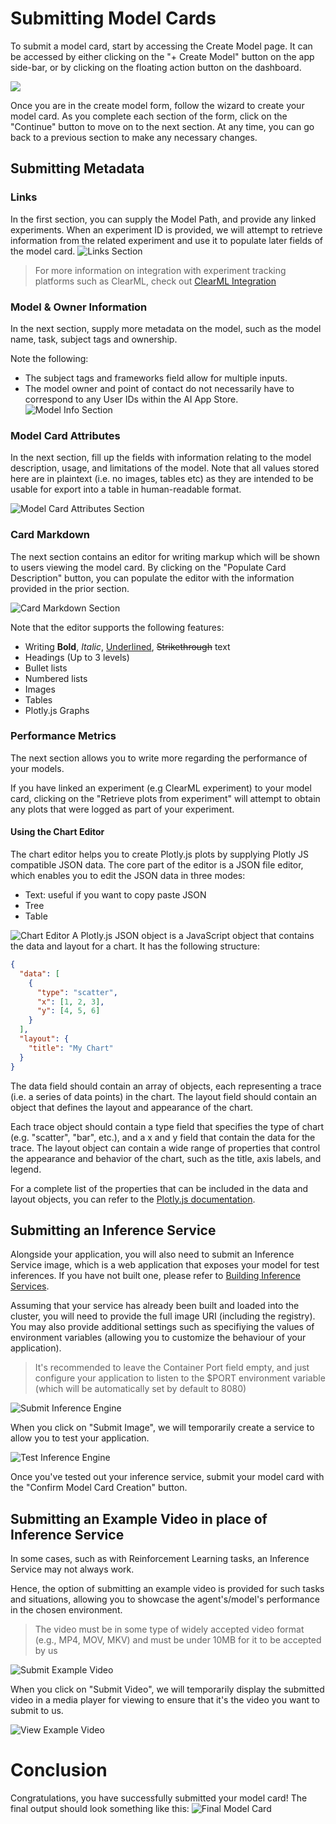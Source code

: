 # Submitting Model Cards

To submit a model card, start by accessing the Create Model page. It can be accessed by either clicking on the "+ Create Model" button on the app side-bar, or by clicking on the floating action button on the dashboard.

![](../../_static/model-cards/access-form-1.png)

Once you are in the create model form, follow the wizard to create your model card. As you complete each section of the form, click on the "Continue" button to move on to the next section. At any time, you can go back to a previous section to make any necessary changes.

## Submitting Metadata

### Links

In the first section, you can supply the Model Path, and provide any linked experiments. When an experiment ID is provided, we will attempt to retrieve information from the related experiment and use it to populate later fields of the model card.
![Links Section](../../_static/model-cards/links.png)

> For more information on integration with experiment tracking platforms such as ClearML, check out [ClearML Integration](../integrations/clearml.md)

### Model & Owner Information

In the next section, supply more metadata on the model, such as the model name, task, subject tags and ownership.

Note the following:

- The subject tags and frameworks field allow for multiple inputs.
- The model owner and point of contact do not necessarily have to correspond to any User IDs within the AI App Store.
  ![Model Info Section](../../_static/model-cards/model_info.png)

### Model Card Attributes

In the next section, fill up the fields with information relating to the model description, usage, and limitations of the model. Note that all values stored here are in plaintext (i.e. no images, tables etc) as they are intended to be usable for export into a table in human-readable format.

![Model Card Attributes Section](../../_static/model-cards/attributes.png)

### Card Markdown

The next section contains an editor for writing markup which will be shown to users viewing the model card. By clicking on the "Populate Card Description" button, you can populate the editor with the information provided in the prior section.

![Card Markdown Section](../../_static/model-cards/markup.png)

Note that the editor supports the following features:

- Writing **Bold**, _Italic_, <ins>Underlined</ins>, ~~Strikethrough~~ text
- Headings (Up to 3 levels)
- Bullet lists
- Numbered lists
- Images
- Tables
- Plotly.js Graphs

### Performance Metrics

The next section allows you to write more regarding the performance of your models.

If you have linked an experiment (e.g ClearML experiment) to your model card, clicking on the "Retrieve plots from experiment" will attempt to obtain any plots that were logged as part of your experiment.

#### Using the Chart Editor

The chart editor helps you to create Plotly.js plots by supplying Plotly JS compatible JSON data. The core part of the editor is a JSON file editor, which enables you to edit the JSON data in three modes:

- Text: useful if you want to copy paste JSON
- Tree
- Table

![Chart Editor](../../_static/model-cards/chart-editor.png)
A Plotly.js JSON object is a JavaScript object that contains the data and layout for a chart. It has the following structure:

```json
{
  "data": [
    {
      "type": "scatter",
      "x": [1, 2, 3],
      "y": [4, 5, 6]
    }
  ],
  "layout": {
    "title": "My Chart"
  }
}
```

The data field should contain an array of objects, each representing a trace (i.e. a series of data points) in the chart. The layout field should contain an object that defines the layout and appearance of the chart.

Each trace object should contain a type field that specifies the type of chart (e.g. "scatter", "bar", etc.), and a x and y field that contain the data for the trace. The layout object can contain a wide range of properties that control the appearance and behavior of the chart, such as the title, axis labels, and legend.

For a complete list of the properties that can be included in the data and layout objects, you can refer to the [Plotly.js documentation](https://plotly.com/javascript/basic-charts/).

## Submitting an Inference Service

Alongside your application, you will also need to submit an Inference Service image, which is a web application that exposes your model for test inferences. If you have not built one, please refer to [Building Inference Services](../inference-services/building-inference-services.md).

Assuming that your service has already been built and loaded into the cluster, you will need to provide the full image URI (including the registry). You may also provide additional settings such as specifiying the values of environment variables (allowing you to customize the behaviour of your application).

> It's recommended to leave the Container Port field empty, and just configure your application to listen to the $PORT environment variable (which will be automatically set by default to 8080)

![Submit Inference Engine](../../_static/model-cards/submit-inference-engine.png)

When you click on "Submit Image", we will temporarily create a service to allow you to test your application.

![Test Inference Engine](../../_static/model-cards/test-inference-engine.png)

Once you've tested out your inference service, submit your model card with the "Confirm Model Card Creation" button.

## Submitting an Example Video in place of Inference Service

In some cases, such as with Reinforcement Learning tasks, an Inference Service may not always work.

Hence, the option of submitting an example video is provided for such tasks and situations, allowing you to showcase the agent's/model's performance in the chosen environment.

> The video must be in some type of widely accepted video format (e.g., MP4, MOV, MKV) and must be under 10MB for it to be accepted by us

![Submit Example Video](../../_static/model-cards/submit-example-video.png)

When you click on "Submit Video", we will temporarily display the submitted video in a media player for viewing to ensure that it's the video you want to submit to us.

![View Example Video](../../_static/model-cards/display-example-video.png)

# Conclusion

Congratulations, you have successfully submitted your model card! The final output should look something like this:
![Final Model Card](../../_static/model-cards/model-card.png)

